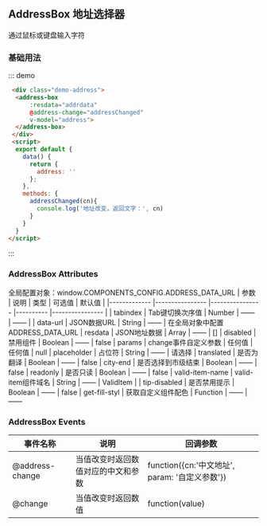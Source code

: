 <script>
  const addrdata = require('../../../examples/assets/address-data.json');
  export default {
    data() {
      return {
        address: '',
        addrdata: addrdata
      };
    },
    methods: {
      addressChanged(cn){
        console.log('地址改变，返回文字：', cn)
      }
    }
  }
</script>
<style>
  .demo-address {
    width: 180px;
  }
</style>
## AddressBox 地址选择器

通过鼠标或键盘输入字符

### 基础用法

::: demo
```html
 <div class="demo-address">
  <address-box  
      :resdata="addrdata"
      @address-change="addressChanged" 
      v-model="address">
  </address-box>
 </div>
 <script>
  export default {
    data() {
      return {
        address: ''
      };
    },
    methods: {
      addressChanged(cn){
        console.log('地址改变，返回文字：', cn)
      }
    }
  }
</script>
```
:::


### AddressBox Attributes
全局配置对象：window.COMPONENTS_CONFIG.ADDRESS_DATA_URL
| 参数          | 说明            | 类型            | 可选值    | 默认值   |
|------------- |---------------- |---------------- |---------- |---------------- |
|  tabindex   | Tab键切换次序值    |   Number    |         ——        |      ——     |
|   data-url  | JSON数据URL          |  String    |   ——     |  在全局对象中配置 ADDRESS_DATA_URL
|   resdata   | JSON地址数据         |  Array      |   ——    |    []
|   disabled  | 禁用组件             |  Boolean    |   ——    |   false
|   params    | change事件自定义参数  |  任何值     |  任何值  |   null
| placeholder | 	占位符             |  String     |   ——    |  请选择
| translated  | 	是否为翻译         |  Boolean     |   ——    |  false
| city-end    | 是否选择到市级结束    |  Boolean     |   ——    |  false
| readonly    | 	是否只读             |  Boolean     |   ——    |  false
| valid-item-name  | valid-item组件域名         |  String     |   ——    |  ValidItem  |
| tip-disabled    | 是否禁用提示      |  Boolean     |   ——    |  false
| get-fill-styl   | 获取自定义组件配色  |  Function     |   ——    |   ——


### AddressBox Events
| 事件名称 | 说明 | 回调参数 |
|---------|--------|---------|
|@address-change|当值改变时返回数值对应的中文和参数|function({cn:'中文地址', param: '自定义参数'})
|@change|当值改变时返回数值| function(value)
